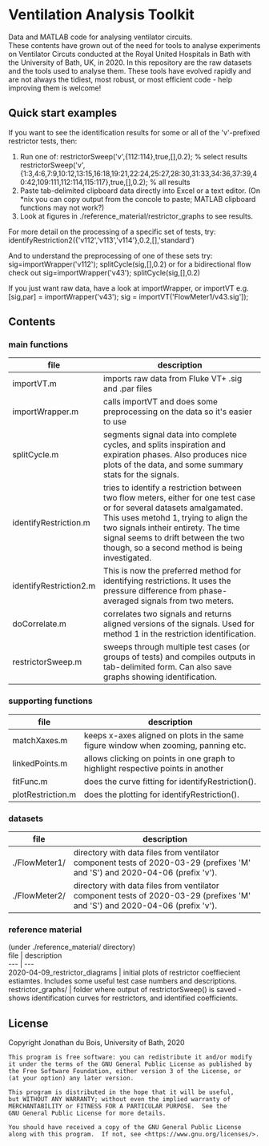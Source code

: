 # Ventilation Analysis Toolkit

Data and MATLAB code for analysing ventilator circuits.  
These contents have grown out of the need for tools to analyse experiments on Ventilator Circuts conducted at the Royal United Hospitals in Bath with the University of Bath, UK, in 2020. In this repository are the raw datasets and the tools used to analyse them. These tools have evolved rapidly and are not always the tidiest, most robust, or most efficient code - help improving them is welcome!

## Quick start examples

If you want to see the identification results for some or all of the 'v'-prefixed restrictor tests, then:
1. Run one of:
    restrictorSweep('v',{112:114},true,[],0.2); % select results
    restrictorSweep('v',{1:3,4:6,7:9,10:12,13:15,16:18,19:21,22:24,25:27,28:30,31:33,34:36,37:39,40:42,109:111,112:114,115:117},true,[],0.2); % all results
2. Paste tab-delimited clipboard data directly into Excel or a text editor. (On *nix you can copy output from the concole to paste; MATLAB clipboard functions may not work?)
3. Look at figures in ./reference_material/restrictor_graphs to see results.

For more detail on the processing of a specific set of tests, try:
    identifyRestriction2({'v112','v113','v114'},0.2,[],'standard')

And to understand the preprocessing of one of these sets try:
    sig=importWrapper('v112'); splitCycle(sig,[],0.2)
or for a bidirectional flow check out
    sig=importWrapper('v43'); splitCycle(sig,[],0.2)

If you just want raw data, have a look at importWrapper, or importVT e.g.
    [sig,par] = importWrapper('v43');
          sig = importVT('FlowMeter1/v43.sig']);


## Contents

### main functions
file                   | description  
---                    | ---  
importVT.m             | imports raw data from Fluke VT+ .sig and .par files  
importWrapper.m        | calls importVT and does some preprocessing on the data so it's easier to use  
splitCycle.m           | segments signal data into complete cycles, and splits inspiration and expiration phases. Also produces nice plots of the data, and some summary stats for the signals.  
identifyRestriction.m  | tries to identify a restriction between two flow meters, either for one test case or for several datasets amalgamated. This uses metohd 1, trying to align the two signals intheir entirety. The time signal seems to drift between the two though, so a second method is being investigated.  
identifyRestriction2.m | This is now the preferred method for identifying restrictions. It uses the pressure difference from phase-averaged signals from two meters.
doCorrelate.m          | correlates two signals and returns aligned versions of the signals. Used for method 1 in the restriction identification.  
restrictorSweep.m      | sweeps through multiple test cases (or groups of tests) and compiles outputs in tab-delimited form. Can also save graphs showing identification.

### supporting functions
file                  | description  
---                   | ---  
matchXaxes.m          | keeps x-axes aligned on plots in the same figure window when zooming, panning etc.  
linkedPoints.m        | allows clicking on points in one graph to highlight respective points in another  
fitFunc.m             | does the curve fitting for identifyRestriction().  
plotRestriction.m     | does the plotting for identifyRestriction().  

### datasets
file                  | description  
---                   | ---  
./FlowMeter1/         | directory with data files from ventilator component tests of 2020-03-29 (prefixes 'M' and 'S') and 2020-04-06 (prefix 'v').  
./FlowMeter2/         |directory with data files from ventilator component tests of 2020-03-29 (prefixes 'M' and 'S') and 2020-04-06 (prefix 'v').  

### reference material
(under ./reference_material/ directory)  
file                           | description  
---                            | ---  
2020-04-09_restrictor_diagrams | initial plots of restrictor coeffiecient estiamtes. Includes some useful test case numbers and descriptions.
restrictor_graphs/             | folder where output of restrictorSweep() is saved - shows identification curves for restrictors, and identified coefficients.

## License
Copyright Jonathan du Bois, University of Bath, 2020

    This program is free software: you can redistribute it and/or modify
    it under the terms of the GNU General Public License as published by
    the Free Software Foundation, either version 3 of the License, or
    (at your option) any later version.

    This program is distributed in the hope that it will be useful,
    but WITHOUT ANY WARRANTY; without even the implied warranty of
    MERCHANTABILITY or FITNESS FOR A PARTICULAR PURPOSE.  See the
    GNU General Public License for more details.

    You should have received a copy of the GNU General Public License
    along with this program.  If not, see <https://www.gnu.org/licenses/>.
    
